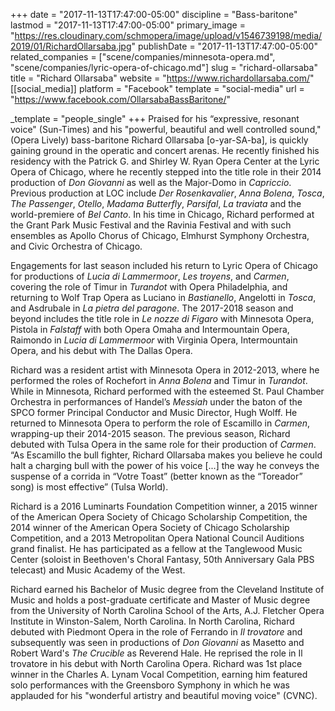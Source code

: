 +++
date = "2017-11-13T17:47:00-05:00"
discipline = "Bass-baritone"
lastmod = "2017-11-13T17:47:00-05:00"
primary_image = "https://res.cloudinary.com/schmopera/image/upload/v1546739198/media/2019/01/RichardOllarsaba.jpg"
publishDate = "2017-11-13T17:47:00-05:00"
related_companies = ["scene/companies/minnesota-opera.md", "scene/companies/lyric-opera-of-chicago.md"]
slug = "richard-ollarsaba"
title = "Richard Ollarsaba"
website = "https://www.richardollarsaba.com/"
[[social_media]]
platform = "Facebook"
template = "social-media"
url = "https://www.facebook.com/OllarsabaBassBaritone/"

_template = "people_single"
+++
Praised	for	his	“expressive, resonant voice" (Sun-Times) and his "powerful,	beautiful	 and	 well	 controlled	 sound,"	 (Opera	 Lively) bass-baritone Richard Ollarsaba	[o-yar-SA-ba],	 is	 quickly gaining	ground	 in	 the	 operatic	and	 concert arenas.	 He	 recently	 finished	 his	 residency	 with the	 Patrick	 G.	 and	 Shirley	 W.	 Ryan	Opera	 Center	at	 the	 Lyric	Opera	 of	 Chicago,	where	he	recently	 stepped	 into	 the	 title	 role	 in	 their	 2014	 production	 of *Don	 Giovanni* as 	 well	 as	 the Major-Domo	 in	 *Capriccio*. Previous	 production	 at LOC	 include *Der	Rosenkavalier*, *Anna	 Bolena*,	 *Tosca*,	 *The	 Passenger*,	 *Otello*,	 *Madama	 Butterfly*, *Parsifal*, *La	traviata* and	the	world-premiere	of *Bel	Canto*. In	his	time	 in	Chicago,	Richard	performed	at the Grant	Park	Music	Festival	and	the	Ravinia	 Festival	 and	 with	 such	 ensembles	 as	 Apollo	 Chorus	 of	 Chicago,	 Elmhurst	 Symphony	Orchestra,	and	Civic	Orchestra	of	Chicago.

Engagements for last season included his return to Lyric Opera of Chicago for productions of *Lucia di Lammermoor*, *Les troyens*, and *Carmen*, covering the role of Timur in *Turandot* with Opera Philadelphia, and returning to Wolf Trap Opera as Luciano in *Bastianello*, Angelotti in *Tosca*, and Asdrubale in *La pietra del paragone*. The 2017-2018 season and beyond includes the title role in *Le nozze di Figaro* with Minnesota Opera, Pistola in *Falstaff* with both Opera Omaha and Intermountain Opera, Raimondo in *Lucia di Lammermoor* with Virginia Opera, Intermountain Opera, and his debut with The Dallas Opera.

Richard	was	a	resident	artist	with	Minnesota	Opera	in	2012-2013,	where	he	performed	the	roles	of	Rochefort	in	*Anna	 Bolena* and	Timur	in	*Turandot*.	While	in	Minnesota,	Richard performed	with	the	esteemed	St.	Paul	Chamber	Orchestra	 in	 performances	 of	 Handel’s	 *Messiah*	 under	 the	 baton	 of	 the	 SPCO	 former	 Principal	 Conductor	 and	 Music	 Director, Hugh	Wolff.	He	returned	to	Minnesota	Opera	to	perform	the	role	of	Escamillo	in	*Carmen*,	wrapping-up	their	2014-2015	 season.	The	previous	season,	Richard	debuted	with	Tulsa	Opera in	the	same	role	 for	their	production	of	*Carmen*.	“As Escamillo	the	bull	fighter,	Richard	Ollarsaba	makes	you	believe	he	could	halt	a	charging	bull	with	the	power of	his	voice	[...]	 the	 way	 he	 conveys	 the	 suspense	 of	 a	 corrida	 in	 “Votre	 Toast”	 (better	 known	 as	 the	 “Toreador”	 song)	 is	 most	 effective”	(Tulsa	World).

Richard	is	a	2016	Luminarts	Foundation	Competition	winner,	a	2015	winner	of	the	American	Opera	Society	of	Chicago	 Scholarship	 Competition,	the	 2014	winner	 of	 the	American	Opera	Society	 of	Chicago	Scholarship	Competition, and	a	2013	Metropolitan	Opera	National	Council	Auditions	grand finalist.	He	has	participated	as	a	fellow	at	the	Tanglewood	Music	 Center	(soloist	in	 Beethoven's	Choral	Fantasy,	 50th Anniversary	Gala	 PBS	 telecast)	and	Music	Academy	 of	 the West.	

Richard	earned	his	Bachelor	of	Music	degree	from	the	Cleveland Institute	of	Music	and	holds	a	post-graduate	certificate	and	Master	of	Music	degree	 from	 the	University	of	North Carolina	School	of	 the	Arts,	A.J.	Fletcher	Opera Institute	in	Winston-Salem,	North	Carolina.	In	North	Carolina,	Richard	debuted	with	Piedmont	Opera	in	the	role	of	Ferrando	in *Il	trovatore*	and	 subsequently	was	 seen	in	 productions	 of *Don	Giovanni*	as	Masetto	and	 Robert	Ward's	*The	 Crucible* as Reverend	Hale.	He	reprised	the	role	in	Il	trovatore	in	his	debut	with	North	Carolina	Opera.	Richard	was	1st	place winner in	the	Charles	A.	Lynam	Vocal	Competition,	earning	him	featured	solo	performances	with	the	Greensboro	Symphony	in	which	he	was	applauded	for	his	"wonderful	artistry	and	beautiful moving	voice"	(CVNC).